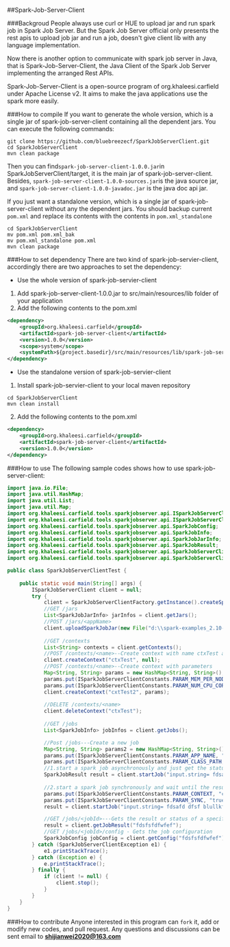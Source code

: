 ##Spark-Job-Server-Client

###Backgroud
People always use curl or HUE to upload jar and run spark job in Spark Job Server.
But the Spark Job Server official only presents the rest apis to upload job jar and 
run a job, doesn't give client lib with any language implementation.

Now there is another option to communicate with spark job server in Java, that is Spark-Job-Server-Client, the Java Client of the Spark Job Server implementing the arranged Rest APIs.

Spark-Job-Server-Client is a open-source program of org.khaleesi.carfield under Apache License v2. It aims to make the java applications use the spark more easily.

###How to compile
If you want to generate the whole version, which is a single jar of spark-job-server-client
containing all the dependent jars. You can execute the following commands:
```shell
git clone https://github.com/bluebreezecf/SparkJobServerClient.git
cd SparkJobServerClient
mvn clean package
```
Then you can find`spark-job-server-client-1.0.0.jar`in SparkJobServerClient/target, it is the main jar of spark-job-server-client. Besides, `spark-job-server-client-1.0.0-sources.jar`is the java source jar, and `spark-job-server-client-1.0.0-javadoc.jar` is the java doc api jar.

If you just want a standalone version, which is a single jar of spark-job-server-client
without any the dependent jars. You should backup current `pom.xml` and replace its contents with
the contents in `pom.xml_standalone`
```shell
cd SparkJobServerClient
mv pom.xml pom.xml_bak
mv pom.xml_standalone pom.xml
mvn clean package
```

###How to set dependency
There are two kind of spark-job-servier-client, accordingly there are two approaches to set the dependency:

- Use the whole version of spark-job-servier-client
 
 1. Add spark-job-server-client-1.0.0.jar to src/main/resources/lib folder of your application
 2. Add the following contents to the pom.xml 
```xml
<dependency>
    <groupId>org.khaleesi.carfield</groupId>
    <artifactId>spark-job-server-client</artifactId>
    <version>1.0.0</version>
    <scope>system</scope>
    <systemPath>${project.basedir}/src/main/resources/lib/spark-job-server-client-1.0.0.jar</systemPath>
</dependency>
```
- Use the standalone version of spark-job-servier-client
 1. Install spark-job-servier-client to your local maven repository
```shell
cd SparkJobServerClient
mvn clean install
```

 2. Add the following contents to the pom.xml 
```xml
<dependency>
    <groupId>org.khaleesi.carfield</groupId>
    <artifactId>spark-job-server-client</artifactId>
    <version>1.0.0</version>
</dependency>
```

###How to use
The following sample codes shows how to use spark-job-server-client:

```java
import java.io.File;
import java.util.HashMap;
import java.util.List;
import java.util.Map;
import org.khaleesi.carfield.tools.sparkjobserver.api.ISparkJobServerClient;
import org.khaleesi.carfield.tools.sparkjobserver.api.ISparkJobServerClientConstants;
import org.khaleesi.carfield.tools.sparkjobserver.api.SparkJobConfig;
import org.khaleesi.carfield.tools.sparkjobserver.api.SparkJobInfo;
import org.khaleesi.carfield.tools.sparkjobserver.api.SparkJobJarInfo;
import org.khaleesi.carfield.tools.sparkjobserver.api.SparkJobResult;
import org.khaleesi.carfield.tools.sparkjobserver.api.SparkJobServerClientException;
import org.khaleesi.carfield.tools.sparkjobserver.api.SparkJobServerClientFactory;

public class SparkJobServerClientTest {
	
	public static void main(String[] args) {
		ISparkJobServerClient client = null;
		try {
			client = SparkJobServerClientFactory.getInstance().createSparkJobServerClient("http://localhost:8090/");
			//GET /jars
			List<SparkJobJarInfo> jarInfos = client.getJars();
			//POST /jars/<appName>
			client.uploadSparkJobJar(new File("d:\\spark-examples_2.10-1.0.2.jar"), "spark-test");
			
			//GET /contexts
			List<String> contexts = client.getContexts();
			//POST /contexts/<name>--Create context with name ctxTest and null parameter
			client.createContext("ctxTest", null);
			//POST /contexts/<name>--Create context with parameters
			Map<String, String> params = new HashMap<String, String>();
			params.put(ISparkJobServerClientConstants.PARAM_MEM_PER_NODE, "10");
			params.put(ISparkJobServerClientConstants.PARAM_NUM_CPU_CORES, "512m");
			client.createContext("cxtTest2", params);
			
			//DELETE /contexts/<name>
			client.deleteContext("ctxTest");
			
			//GET /jobs
			List<SparkJobInfo> jobInfos = client.getJobs();

			//Post /jobs---Create a new job 
			Map<String, String> params2 = new HashMap<String, String>();
			params.put(ISparkJobServerClientConstants.PARAM_APP_NAME, "spark-test");
			params.put(ISparkJobServerClientConstants.PARAM_CLASS_PATH, "spark.jobserver.WordCountExample");
			//1.start a spark job asynchronously and just get the status information
			SparkJobResult result = client.startJob("input.string= fdsafd dfsf blullkfdsoflaw fsdfs", params);
			
			//2.start a spark job synchronously and wait until the result
			params.put(ISparkJobServerClientConstants.PARAM_CONTEXT, "cxtTest2");
			params.put(ISparkJobServerClientConstants.PARAM_SYNC, "true");
			result = client.startJob("input.string= fdsafd dfsf blullkfdsoflaw fsdffdsfsfs", params);

			//GET /jobs/<jobId>---Gets the result or status of a specific job
			result = client.getJobResult("fdsfsfdfwfef");
			//GET /jobs/<jobId>/config - Gets the job configuration
			SparkJobConfig jobConfig = client.getConfig("fdsfsfdfwfef");
		} catch (SparkJobServerClientException e1) {
			e1.printStackTrace();
		} catch (Exception e) {
			e.printStackTrace();
		} finally {
			if (client != null) {
				client.stop();
			}
		}
	}
}
```
###How to contribute
Anyone interested in this program can `fork` it, add or modify new codes, and pull request.
Any questions and discussions can be sent email to **shijianwei2020@163.com**